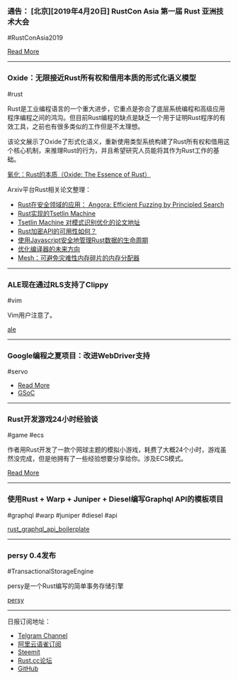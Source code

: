 ### 通告： [北京][2019年4月20日] RustCon Asia 第一届 Rust 亚洲技术大会

#RustConAsia2019

[Read More](https://ruby-china.org/topics/38200?from=timeline&isappinstalled=0)

---

### Oxide：无限接近Rust所有权和借用本质的形式化语义模型

#rust

Rust是工业编程语言的一个重大进步，它重点是弥合了底层系统编程和高级应用程序编程之间的鸿沟。但目前Rust编程的缺点是缺乏一个用于证明Rust程序的有效工具，之前也有很多类似的工作但是不太理想。

该论文展示了Oxide了形式化语义，重新使用类型系统构建了Rust所有权和借用这个核心机制，来推理Rust的行为，并且希望研究人员能将其作为Rust工作的基础。

[氧化：Rust的本质（Oxide: The Essence of Rust）](https://arxiv.org/abs/1903.00982)

Arxiv平台Rust相关论文整理：

- [Rust在安全领域的应用： Angora: Efficient Fuzzing by Principled Search](https://arxiv.org/abs/1803.01307)
- [Rust实现的Tsetlin Machine]( https://github.com/KhaledSharif/TsetlinMachine)
- [Tsetlin Machine 对模式识别优化的论文地址](https://arxiv.org/abs/1804.01508)
- [Rust加密API的可用性如何？](https://arxiv.org/pdf/1806.04929.pdf)
- [使用Javascript安全地管理Rust数据的生命周期](https://arxiv.org/pdf/1807.00067.pdf)
- [优化编译器的未来方向](https://arxiv.org/pdf/1809.02161.pdf)
- [Mesh：可避免灾难性内存碎片的内存分配器](https://arxiv.org/abs/1902.04738)

---

### ALE现在通过RLS支持了Clippy

#vim

Vim用户注意了。

[ale](https://github.com/w0rp/ale/pull/2332)

---

### Google编程之夏项目：改进WebDriver支持

#servo

- [Read More](https://github.com/servo/servo/wiki/Support-Webdriver-based-tests-project)
- [GSoC](https://summerofcode.withgoogle.com/)

---

### Rust开发游戏24小时经验谈

#game #ecs

作者用Rust开发了一款个网球主题的模拟小游戏，耗费了大概24个小时，游戏虽然没完成，但是他拥有了一些经验想要分享给你。涉及ECS模式。

[Read More](http://iolivia.me/posts/24-hours-of-rust-game-dev/)

---

### 使用Rust + Warp + Juniper + Diesel编写Graphql API的模板项目

#graphql #warp #juniper #diesel #api

[rust_graphql_api_boilerplate](https://github.com/mattdamon108/rust_graphql_api_boilerplate)

---

### persy 0.4发布

#TransactionalStorageEngine

persy是一个Rust编写的简单事务存储引擎

[persy](https://gitlab.com/tglman/persy)

---

日报订阅地址：

- [Telgram Channel](https://t.me/rust_daily_news )
- [阿里云语雀订阅](https://www.yuque.com/chaosbot/rustnews)
- [Steemit](https://steemit.com/@blackanger)
- [Rust.cc论坛](https://rust.cc)
- [GitHub](https://github.com/RustStudy/rust_daily_news)